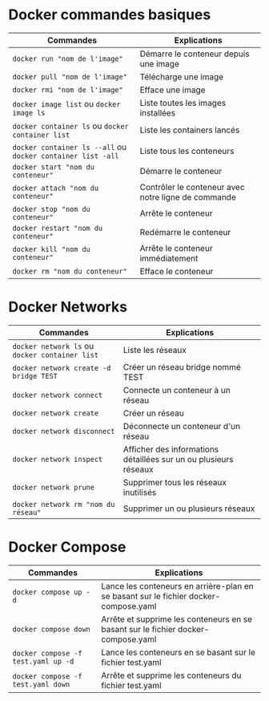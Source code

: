 # Docker commandes basiques

| Commandes| Explications | 
|----------|-----------|
|`docker run "nom de l'image"`|Démarre le conteneur depuis une image|
|`docker pull "nom de l'image"`|Télécharge une image|
|`docker rmi "nom de l'image"`|Efface une image|
|`docker image list` ou `docker image ls`|Liste toutes les images installées|
|`docker container ls` ou `docker container list`|Liste les containers lancés|
|`docker container ls --all` ou `docker container list -all`|Liste tous les conteneurs|
|`docker start "nom du conteneur"`|Démarre le conteneur|
|`docker attach "nom du conteneur"`|Contrôler le conteneur avec notre ligne de commande|
|`docker stop "nom du conteneur"`|Arrête le conteneur|
|`docker restart "nom du conteneur"`|Redémarre le conteneur|
|`docker kill "nom du conteneur"`|Arrête le conteneur immédiatement|
|`docker rm "nom du conteneur"`|Efface le conteneur|

# Docker Networks

| Commandes| Explications | 
|----------|-----------|
|`docker network ls` ou `docker container list`|Liste les réseaux|
|`docker network create -d bridge TEST`|Créer un réseau bridge nommé TEST|
|`docker network connect`|Connecte un conteneur à un réseau|
|`docker network create`|Créer un réseau|
|`docker network disconnect`|Déconnecte un conteneur d'un réseau|
|`docker network inspect`|Afficher des informations détaillées sur un ou plusieurs réseaux|
|`docker network prune`|Supprimer tous les réseaux inutilisés|
|`docker network rm "nom du réseau"`|Supprimer un ou plusieurs réseaux|

# Docker Compose 

| Commandes| Explications | 
|----------|-----------|
|`docker compose up -d`|Lance les conteneurs en arrière-plan en se basant sur le fichier docker-compose.yaml|
|`docker compose down`|Arrête et supprime les conteneurs en se basant sur le fichier docker-compose.yaml|
|`docker compose -f test.yaml up -d`|Lance les conteneurs en se basant sur le fichier test.yaml|
|`docker compose -f test.yaml down`|Arrête et supprime les conteneurs du fichier test.yaml|
